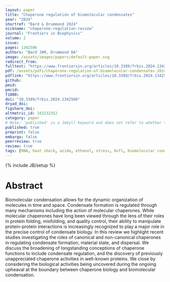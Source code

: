 ```yaml
---
layout: paper
title: "Chaperone regulation of biomolecular condensates"
year: "2024"
shortref: "Bard & Drummond 2024"
nickname: "chaperone-regulation-review"
journal: "Frontiers in Biophysics"
volume: 2
issue: 
pages: 1342506
authors: "Bard JAM, Drummond DA"
image: /assets/images/papers/default-paper.svg
redirect_from: 
fulltext: "https://www.frontiersin.org/articles/10.3389/frbis.2024.1342506/full"
pdf: /assets/pdfs/chaperone-regulation-of-biomolecular-condensates-2024.pdf
pdflink: "https://www.frontiersin.org/articles/10.3389/frbis.2024.1342506/pdf"
github: 
pmid: 
pmcid: 
f1000: 
doi: "10.3389/frbis.2024.1342506"
dryad_doi: 
figshare_doi: 
altmetric_id: 163232352
category: paper
# Note: 'published' is a Jekyll keyword and does not refer to whether the paper is published, but rather to whether this Markdown should be part of the rendered site.
published: true
preprint: false
embargo: false	
peerreview: true
review: true
tags: [RNA, heat shock, azide, ethanol, stress, Hsf1, biomolecular condensation, translation, regulation]
---
```

{% include JB/setup %}

# Abstract 
Biomolecular condensation allows for the dynamic organization of molecules in time and space. Condensate formation is regulated through many mechanisms including the action of molecular chaperones. While molecular chaperones have long been viewed through the lens of their roles in protein folding, misfolding, and quality control, their ability to manipulate protein-protein interactions is increasingly recognized to play a major role in the precise control of condensate biology. In this review we highlight recent studies investigating the roles of canonical and non-canonical chaperones in regulating condensate formation, material state, and dispersal. We discuss the broadening of longstanding conceptions of chaperone functions to include condensate regulation, and the discovery of previously unappreciated chaperone activities in well-known proteins. We close by considering the biological activities being uncovered during the ongoing upheaval at the boundary between chaperone biology and biomolecular condensation.
